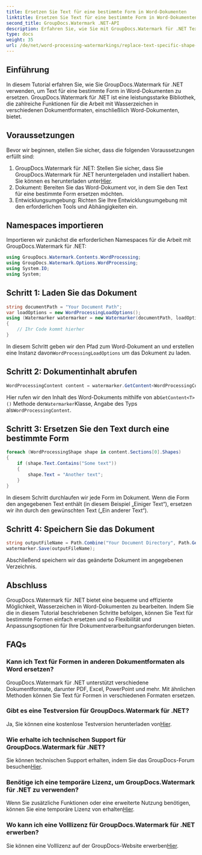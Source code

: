 ```yaml
---
title: Ersetzen Sie Text für eine bestimmte Form in Word-Dokumenten
linktitle: Ersetzen Sie Text für eine bestimmte Form in Word-Dokumenten
second_title: GroupDocs.Watermark .NET-API
description: Erfahren Sie, wie Sie mit GroupDocs.Watermark für .NET Text für bestimmte Formen in Word-Dokumenten ersetzen. Folgen Sie unserer Schritt-für-Schritt-Anleitung.
type: docs
weight: 35
url: /de/net/word-processing-watermarkings/replace-text-specific-shape-word-docs/
---
```

## Einführung
In diesem Tutorial erfahren Sie, wie Sie GroupDocs.Watermark für .NET verwenden, um Text für eine bestimmte Form in Word-Dokumenten zu ersetzen. GroupDocs.Watermark für .NET ist eine leistungsstarke Bibliothek, die zahlreiche Funktionen für die Arbeit mit Wasserzeichen in verschiedenen Dokumentformaten, einschließlich Word-Dokumenten, bietet.
## Voraussetzungen
Bevor wir beginnen, stellen Sie sicher, dass die folgenden Voraussetzungen erfüllt sind:
1.  GroupDocs.Watermark für .NET: Stellen Sie sicher, dass Sie GroupDocs.Watermark für .NET heruntergeladen und installiert haben. Sie können es herunterladen unter[Hier](https://releases.groupdocs.com/Watermark/net/).
2. Dokument: Bereiten Sie das Word-Dokument vor, in dem Sie den Text für eine bestimmte Form ersetzen möchten.
3. Entwicklungsumgebung: Richten Sie Ihre Entwicklungsumgebung mit den erforderlichen Tools und Abhängigkeiten ein.

## Namespaces importieren
Importieren wir zunächst die erforderlichen Namespaces für die Arbeit mit GroupDocs.Watermark für .NET:
```csharp
using GroupDocs.Watermark.Contents.WordProcessing;
using GroupDocs.Watermark.Options.WordProcessing;
using System.IO;
using System;
```
## Schritt 1: Laden Sie das Dokument
```csharp
string documentPath = "Your Document Path";
var loadOptions = new WordProcessingLoadOptions();
using (Watermarker watermarker = new Watermarker(documentPath, loadOptions))
{
    // Ihr Code kommt hierher
}
```
 In diesem Schritt geben wir den Pfad zum Word-Dokument an und erstellen eine Instanz davon`WordProcessingLoadOptions` um das Dokument zu laden.
## Schritt 2: Dokumentinhalt abrufen
```csharp
WordProcessingContent content = watermarker.GetContent<WordProcessingContent>();
```
 Hier rufen wir den Inhalt des Word-Dokuments mithilfe von ab`GetContent<T>()` Methode der`Watermarker`Klasse, Angabe des Typs als`WordProcessingContent`.
## Schritt 3: Ersetzen Sie den Text durch eine bestimmte Form
```csharp
foreach (WordProcessingShape shape in content.Sections[0].Shapes)
{
    if (shape.Text.Contains("Some text"))
    {
        shape.Text = "Another text";
    }
}
```
In diesem Schritt durchlaufen wir jede Form im Dokument. Wenn die Form den angegebenen Text enthält (in diesem Beispiel „Einiger Text“), ersetzen wir ihn durch den gewünschten Text („Ein anderer Text“).
## Schritt 4: Speichern Sie das Dokument
```csharp
string outputFileName = Path.Combine("Your Document Directory", Path.GetFileName(documentPath));
watermarker.Save(outputFileName);
```
Abschließend speichern wir das geänderte Dokument im angegebenen Verzeichnis.

## Abschluss
GroupDocs.Watermark für .NET bietet eine bequeme und effiziente Möglichkeit, Wasserzeichen in Word-Dokumenten zu bearbeiten. Indem Sie die in diesem Tutorial beschriebenen Schritte befolgen, können Sie Text für bestimmte Formen einfach ersetzen und so Flexibilität und Anpassungsoptionen für Ihre Dokumentverarbeitungsanforderungen bieten.
## FAQs
### Kann ich Text für Formen in anderen Dokumentformaten als Word ersetzen?
GroupDocs.Watermark für .NET unterstützt verschiedene Dokumentformate, darunter PDF, Excel, PowerPoint und mehr. Mit ähnlichen Methoden können Sie Text für Formen in verschiedenen Formaten ersetzen.
### Gibt es eine Testversion für GroupDocs.Watermark für .NET?
 Ja, Sie können eine kostenlose Testversion herunterladen von[Hier](https://releases.groupdocs.com/).
### Wie erhalte ich technischen Support für GroupDocs.Watermark für .NET?
Sie können technischen Support erhalten, indem Sie das GroupDocs-Forum besuchen[Hier](https://forum.groupdocs.com/c/watermark/19).
### Benötige ich eine temporäre Lizenz, um GroupDocs.Watermark für .NET zu verwenden?
 Wenn Sie zusätzliche Funktionen oder eine erweiterte Nutzung benötigen, können Sie eine temporäre Lizenz von erhalten[Hier](https://purchase.groupdocs.com/temporary-license/).
### Wo kann ich eine Volllizenz für GroupDocs.Watermark für .NET erwerben?
 Sie können eine Volllizenz auf der GroupDocs-Website erwerben[Hier](https://purchase.groupdocs.com/buy).